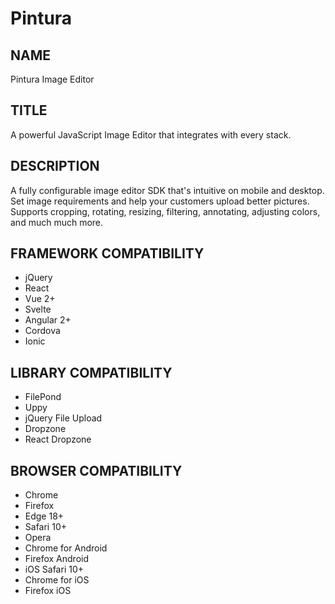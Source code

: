 # Pintura

## NAME

Pintura Image Editor

## TITLE

A powerful JavaScript Image Editor that integrates with every stack.

## DESCRIPTION

A fully configurable image editor SDK that's intuitive on mobile and desktop. Set image requirements and help your customers upload better pictures. Supports cropping, rotating, resizing, filtering, annotating, adjusting colors, and much much more.

## FRAMEWORK COMPATIBILITY

- jQuery
- React
- Vue 2+
- Svelte
- Angular 2+
- Cordova
- Ionic

## LIBRARY COMPATIBILITY

- FilePond
- Uppy
- jQuery File Upload
- Dropzone
- React Dropzone

## BROWSER COMPATIBILITY

- Chrome
- Firefox
- Edge 18+
- Safari 10+
- Opera
- Chrome for Android
- Firefox Android
- iOS Safari 10+
- Chrome for iOS
- Firefox iOS
